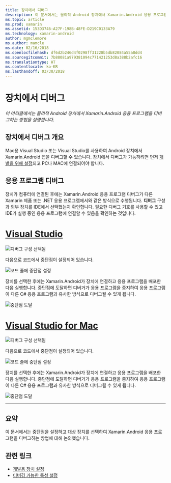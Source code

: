 ```yaml
---
title: 장치에서 디버그
description: 이 문서에서는 물리적 Android 장치에서 Xamarin.Android 응용 프로그램을 디버그하는 방법을 설명합니다.
ms.topic: article
ms.prod: xamarin
ms.assetid: 153D3746-A27F-198B-48FE-D219C0133A79
ms.technology: xamarin-android
author: mgmclemore
ms.author: mamcle
ms.date: 02/16/2018
ms.openlocfilehash: df6d2b246d4f0298ff31228b5db82084a55a8dd4
ms.sourcegitcommit: 7b88081a979381094c771421253d8a388b2afc16
ms.translationtype: HT
ms.contentlocale: ko-KR
ms.lasthandoff: 03/30/2018
---
```

# <a name="debug-on-device"></a>장치에서 디버그

_이 아티클에서는 물리적 Android 장치에서 Xamarin.Android 응용 프로그램을 디버그하는 방법을 설명합니다._

## <a name="debug-on-device-overview"></a>장치에서 디버그 개요

Mac용 Visual Studio 또는 Visual Studio를 사용하여 Android 장치에서 Xamarin.Android 앱을 디버그할 수 있습니다. 장치에서 디버그가 가능하려면 먼저 [개발을 위해 설정](~/android/get-started/installation/set-up-device-for-development.md)되고 PC나 MAC에 연결되어야 합니다.


## <a name="debug-application"></a>응용 프로그램 디버그

장치가 컴퓨터에 연결된 후에는 Xamarin.Android 응용 프로그램 디버그가 다른 Xamarin 제품 또는 .NET 응용 프로그램에서와 같은 방식으로 수행됩니다. **디버그** 구성과 외부 장치를 IDE에서 선택했는지 확인합니다. 필요한 디버그 기호를 사용할 수 있고 IDE가 실행 중인 응용 프로그램에 연결할 수 있음을 확인하는 것입니다. 

# <a name="visual-studiotabvswin"></a>[Visual Studio](#tab/vswin)

![디버그 구성 선택됨](debug-on-device-images/image1-vs.png)

다음으로 코드에서 중단점이 설정되어 있습니다.

![코드 줄에 중단점 설정](debug-on-device-images/image2-vs.png)

장치를 선택한 후에는 Xamarin.Android가 장치에 연결하고 응용 프로그램을 배포한 다음 실행합니다. 중단점에 도달하면 디버거가 응용 프로그램을 중지하여 응용 프로그램이 다른 C# 응용 프로그램과 유사한 방식으로 디버그될 수 있게 됩니다. 

![중단점 도달](debug-on-device-images/image3-vs.png)

# <a name="visual-studio-for-mactabvsmac"></a>[Visual Studio for Mac](#tab/vsmac)

![디버그 구성 선택됨](debug-on-device-images/image1-xs.png)

다음으로 코드에서 중단점이 설정되어 있습니다.

![코드 줄에 중단점 설정](debug-on-device-images/image2-xs.png)

장치를 선택한 후에는 Xamarin.Android가 장치에 연결하고 응용 프로그램을 배포한 다음 실행합니다. 중단점에 도달하면 디버거가 응용 프로그램을 중지하여 응용 프로그램이 다른 C# 응용 프로그램과 유사한 방식으로 디버그될 수 있게 됩니다. 

![중단점 도달](debug-on-device-images/image3-xs.png)

-----



## <a name="summary"></a>요약

이 문서에서는 중단점을 설정하고 대상 장치를 선택하여 Xamarin.Android 응용 프로그램을 디버그하는 방법에 대해 논의했습니다.


## <a name="related-links"></a>관련 링크

- [개발용 장치 설정](~/android/get-started/installation/set-up-device-for-development.md)
- [디버깅 가능한 특성 설정](~/android/deploy-test/debuggable-attribute.md)
